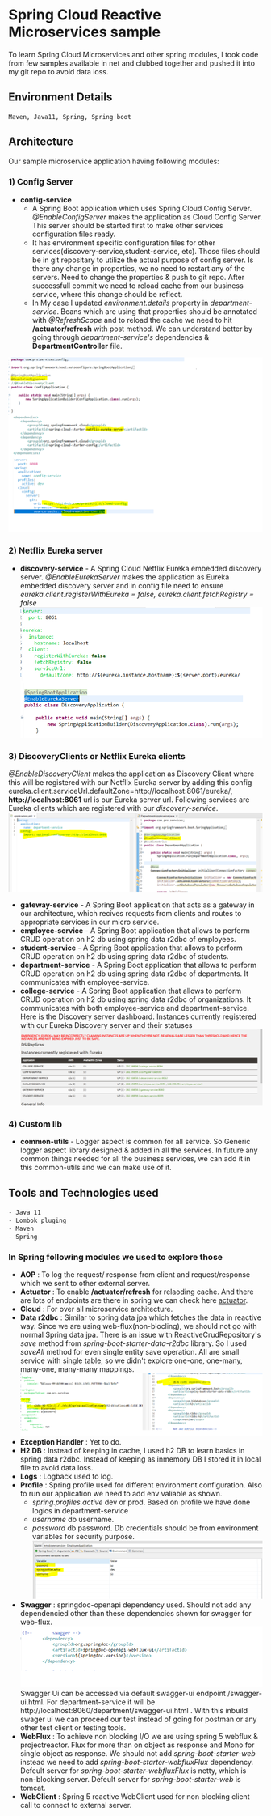 
# Spring Cloud Reactive Microservices sample
To learn Spring Cloud Microservices and other spring modules, I took code from few samples available in net and clubbed together and pushed it into my git repo to avoid data loss. 

## Environment Details
	Maven, Java11, Spring, Spring boot

## Architecture
Our sample microservice application having following modules:
### 1) Config Server
- **config-service** 
	- A Spring Boot application which uses Spring Cloud Config Server. *@EnableConfigServer* makes the application as Cloud Config Server. This server should be started first to make other services configuration files ready.
	- It has environment specific configuration files for other services(discovery-service,student-service, etc). Those files should be in git repositary to utilize the actual purpose of config server. Is there any change in properties, we no need to restart any of the servers. Need to change the properties & push to git repo. After successfull commit we need to reload cache from our business service, where this change should be reflect. 
	- In My case I updated *environment.details* property in *department-service*. 
	Beans which are using that properties should be annotated with *@RefreshScope* and to reload the cache we need to hit **/actuator/refresh** with post method. We can understand better by going through *department-service's* dependencies & **DepartmentController** file. 

<img src="https://github.com/prasath116/spring-reactive-micro-service/blob/master/readme-images/ConfigServer.png" title="Config server setup"><br/>
### 2) Netflix Eureka server
- **discovery-service** - A Spring Cloud Netflix Eureka embedded discovery server. *@EnableEurekaServer* makes the application as Eureka embedded discovery server and in config file need to ensure *eureka.client.registerWithEureka = false,    eureka.client.fetchRegistry = false*
<img src="https://github.com/prasath116/spring-reactive-micro-service/blob/master/readme-images/DiscoveryServerConf.png" title="Discovery server setup"><br/>
### 3) DiscoveryClients or Netflix Eureka clients
*@EnableDiscoveryClient* makes the application as Discovery Client where this will be registered with our Netflix Eureka server by adding this config eureka.client.serviceUrl.defaultZone=http://localhost:8061/eureka/, **http://localhost:8061** url is our Eureka server url. Following services are Eureka clients which are registered with our *discovery-service*.
<img src="https://github.com/prasath116/spring-reactive-micro-service/blob/master/readme-images/DiscoveryClientConf.png" title="Discovery client setup"><br/>
- **gateway-service** - A Spring Boot application that acts as a gateway in our architecture, which recives requests from clients and routes to appropriate services in our micro service.
- **employee-service** -  A Spring Boot application that allows to perform CRUD operation on h2 db using spring data r2dbc of employees.
- **student-service** - A Spring Boot application that allows to perform CRUD operation on h2 db using spring data r2dbc of students.
- **department-service** -  A Spring Boot application that allows to perform CRUD operation on h2 db using spring data r2dbc of departments. It communicates with employee-service. 
- **college-service** -  A Spring Boot application that allows to perform CRUD operation on h2 db using spring data r2dbc of organizations. It communicates with both employee-service and department-service.
Here is the Discovery server dashboard. Instances currently registered with our Eureka Discovery server and their statuses
<img src="https://github.com/prasath116/spring-reactive-micro-service/blob/master/readme-images/DiscoveryServer.png" title="Server status"><br/>

### 4) Custom lib
- **common-utils** - Logger aspect is common for all service. So Generic logger aspect library designed & added in all the services. In future any common things needed for all the business services, we can add it in this common-utils and we can make use of it.

## Tools and Technologies used
	- Java 11
	- Lombok pluging 
	- Maven
	- Spring
### In Spring following modules we used to explore those 
- **AOP** : To log the request/ response from client and request/response which we sent to other external server.
- **Actuator** : To enable **/actuator/refresh** for relaoding cache. And there are lots of endpoints are there in spring we can check here [actuator](https://docs.spring.io/spring-boot/docs/current/reference/html/actuator.html).
- **Cloud** : For over all microservice architecture.
- **Data r2dbc** : Similar to spring data jpa which fetches the data in reactive way. Since we are using web-flux(non-blocling), we should not go with normal Spring data jpa.
There is an issue with ReactiveCrudRepository's *save* method from *spring-boot-starter-data-r2dbc* library. So I used *saveAll* method for even single entity save operation.
 All are small service with single table, so we didn't explore one-one, one-many, many-one, many-many mappings.
<img src="https://github.com/prasath116/spring-reactive-micro-service/blob/master/readme-images/R2DbcConfig.png" title="R2Dbc config"><br/>
- **Exception Handler** : Yet to do.
- **H2 DB** : Instead of keeping in cache, I used h2 DB to learn basics in spring data r2dbc. Instead of keeping as inmemory DB I stored it in local file to avoid data loss.
- **Logs** : Logback used to log.
- **Profile** : Spring profile used for different environment configuration. Also to run our application we need to add env valiable as shown.
	- *spring.profiles.active* dev or prod. Based on profile we have done logics in department-service
	- *username* db username.
	- *password* db password. Db credentials should be from environment variables for security purpose.
			<img src="https://github.com/prasath116/spring-reactive-micro-service/blob/master/readme-images/EnvVariables.PNG" title="Environment Variables"><br/>
- **Swagger** : springdoc-openapi dependency used. Should not add any dependencied other than these dependencies shown for swagger for web-flux. 
<img src="https://github.com/prasath116/spring-reactive-micro-service/blob/master/readme-images/Swagger-dependency.png" title="Swagger dependency"><br/>
Swagger Ui can be accessed via default swagger-ui endpoint /swagger-ui.html. For department-service it will be http://localhost:8060/department/swagger-ui.html . With this inbuild swager ui we can proceed our test instead of going for postman or any other test client or testing tools.
- **WebFlux** : To achieve non blocking I/O we are using spring 5 webflux & projectreactor.  Flux for more than on object as response and Mono for single object as response. We should not add *spring-boot-starter-web* instead we need to add *spring-boot-starter-webfluxFlux* dependency.
Defeult server for *spring-boot-starter-webfluxFlux* is netty, which is non-blocking server.
Defeult server for  *spring-boot-starter-web* is tomcat.
- **WebClient** : Spring 5 reactive WebClient used for non blocking client call to connect to external server.
